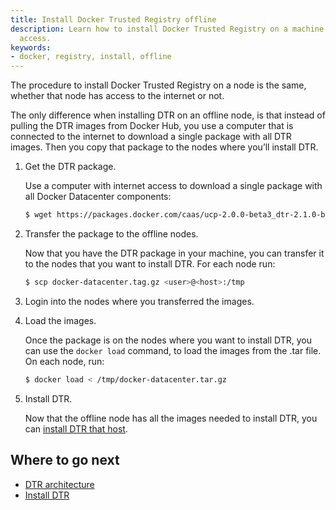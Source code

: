 ```yaml
---
title: Install Docker Trusted Registry offline
description: Learn how to install Docker Trusted Registry on a machine with no internet
  access.
keywords:
- docker, registry, install, offline
---
```


The procedure to install Docker Trusted Registry on a node is the same,
whether that node has access to the internet or not.

The only difference when installing DTR on an offline node, is that instead
of pulling the DTR images from Docker Hub, you use a computer that is connected
to the internet to download a single package with all DTR images. Then you
copy that package to the nodes where you’ll install DTR.

1.  Get the DTR package.

    Use a computer with internet access to download a single package with all
    Docker Datacenter components:

    ```bash
    $ wget https://packages.docker.com/caas/ucp-2.0.0-beta3_dtr-2.1.0-beta3.tar.gz -O docker-datacenter.tar.gz
    ```

2.  Transfer the package to the offline nodes.

    Now that you have the DTR package in your machine, you can transfer it to the
    nodes that you want to install DTR. For each node run:

    ```bash
    $ scp docker-datacenter.tag.gz <user>@<host>:/tmp
    ```

3. Login into the nodes where you transferred the images.

4.  Load the images.

    Once the package is on the nodes where you want to install DTR, you can use
    the `docker load` command, to load the images from the .tar file. On each
    node, run:

    ```bash
    $ docker load < /tmp/docker-datacenter.tar.gz
    ```

5. Install DTR.

    Now that the offline node has all the images needed to install DTR,
    you can [install DTR that host](index.md).


## Where to go next

* [DTR architecture](../architecture.md)
* [Install DTR](index.md)
